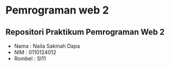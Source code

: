 # Pemrograman web 2

## Repositori Praktikum Pemrograman Web 2
- Nama : Naila Sakinah Dapa
- NIM : 0110124012
- Rombel : SI11